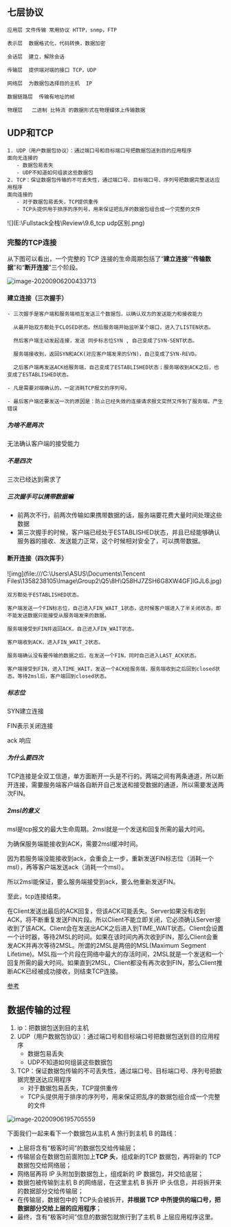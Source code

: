 ## 七层协议

```
应用层 文件传输 常用协议 HTTP，snmp，FTP

表示层  数据格式化，代码转换，数据加密

会话层  建立，解除会话

传输层  提供端对端的接口 TCP，UDP

网络层  为数据包选择目的主机  IP

数据链路层  传输有地址的帧

物理层   二进制 比特流 的数据形式在物理媒体上传输数据 
```

## UDP和TCP

```
1. UDP（用户数据包协议）：通过端口号和目标端口号把数据包送到目的应用程序
面向无连接的 
   - 数据包易丢失 
   - UDP不知道如何组装这些数据包
2. TCP：保证数据包传输的不可丢失性，通过端口号、目标端口号、序列号把数据完整送达应用程序
面向连接的 
   - 对于数据包易丢失，TCP提供重传
   - TCP头提供用于排序的序列号，用来保证把乱序的数据包组合成一个完整的文件
```

![](E:\Fullstack全栈\Review\9.6_tcp udp区别.png)

### 完整的TCP连接

从下图可以看出，一个完整的 TCP 连接的生命周期包括了“**建立连接**”“**传输数据**”和“**断开连接**”三个阶段。

![image-20200906200433713](C:\Users\ASUS\AppData\Roaming\Typora\typora-user-images\image-20200906200433713.png)



#### 建立连接（三次握手）

```
- 三次握手是客户端和服务端相互发送三个数据包，以确认双方的发送能力和接收能力

  从最开始双方都处于CLOSED状态。然后服务端开始监听某个端口，进入了LISTEN状态。

  然后客户端主动发起连接，发送 同步标志位SYN , 自己变成了SYN-SENT状态。

  服务端接收到，返回SYN和ACK(对应客户端发来的SYN)，自己变成了SYN-REVD。

  之后客户端再发送ACK给服务端，自己变成了ESTABLISHED状态；服务端收到ACK之后，也变成了ESTABLISHED状态。

- 凡是需要对端确认的，一定消耗TCP报文的序列号。

- 最后客户端还要发送一次的原因是：防止已经失效的连接请求报文突然又传到了服务端，产生错误
```

##### 为啥不是两次 

无法确认客户端的接受能力

##### 不是四次

三次已经达到需求了

##### 三次握手可以携带数据嘛

- 前两次不行，前两次传输如果携带数据的话，服务端要花费大量时间处理这些数据
- 第三次握手的时候，客户端已经处于ESTABLISHED状态，并且已经能够确认服务器的接收、发送能力正常，这个时候相对安全了，可以携带数据。

#### 断开连接（四次挥手）

![img](file:///C:\Users\ASUS\Documents\Tencent Files\1358238105\Image\Group2\Q5\8H\Q58HJ7ZSH6G8XW4GF]IGJL6.jpg)

```
双方都处于ESTABLISHED状态。

客户端发送一个FIN标志位，自己进入FIN_WAIT_1状态，这时候客户端进入了半关闭状态，即不能发送数据只能接受从服务端发来的数据。

服务端接受到FIN并返回ACK，自己进入FIN_WAIT状态。

客户端收到ACK，进入FIN_WAIT_2状态。

服务端确认没有要传输的数据之后，在发送一个FIN，同时自己进入LAST_ACK状态。

客户端接受到FIN，进入TIME_WAIT，发送一个ACK给服务端，服务端收到之后回到closed状态。等待2msl后，客户端回到closed状态。
```

##### 标志位

SYN建立连接

FIN表示关闭连接

ack 响应

##### 为什么要四次

TCP连接是全双工信道，单方面断开一头是不行的。两端之间有两条通道，所以断开连接，需要服务端客户端各自断开自己发送和接受数据的通道，所以需要发送两次FIN。

##### 2msl的意义

msl是tcp报文的最大生命周期。2msl就是一个发送和回复所需的最大时间。

为确保服务端能接收到ACK，需要2msl缓冲时间。

因为若服务端没能接收到ack，会重会上一步，重新发送FIN标志位（消耗一个msl），再等客户端发送ack（消耗一个msl）。

所以2msl能保证，要么服务端接受到ack，要么他重新发送FIN。

至此，tcp连接结束。



 在Client发送出最后的ACK回复，但该ACK可能丢失。Server如果没有收到ACK，将不断重复发送FIN片段。所以Client不能立即关闭，它必须确认Server接收到了该ACK。Client会在发送出ACK之后进入到TIME_WAIT状态。Client会设置一个计时器，等待2MSL的时间。如果在该时间内再次收到FIN，那么Client会重发ACK并再次等待2MSL。所谓的2MSL是两倍的MSL(Maximum Segment Lifetime)。MSL指一个片段在网络中最大的存活时间，2MSL就是一个发送和一个回复所需的最大时间。如果直到2MSL，Client都没有再次收到FIN，那么Client推断ACK已经被成功接收，则结束TCP连接。

[参考](https://www.cnblogs.com/zxpo/p/5234220.html)



## 数据传输的过程

1. ip：把数据包送到目的主机
2. UDP（用户数据包协议）：通过端口号和目标端口号把数据包送到目的应用程序
   - 数据包易丢失
   - UDP不知道如何组装这些数据包
3. TCP：保证数据包传输的不可丢失性，通过端口号、目标端口号、序列号把数据完整送达应用程序
   - 对于数据包易丢失，TCP提供重传
   - TCP头提供用于排序的序列号，用来保证把乱序的数据包组合成一个完整的文件

![image-20200906195705559](C:\Users\ASUS\AppData\Roaming\Typora\typora-user-images\image-20200906195705559.png)

下面我们一起来看下一个数据包从主机 A 旅行到主机 B 的路线：

- 上层将含有“极客时间”的数据包交给传输层；
- 传输层会在数据包前面附加上**TCP 头**，组成新的TCP 数据包，再将新的 TCP数据包交给网络层；
- 网络层再将 IP 头附加到数据包上，组成新的 IP 数据包，并交给底层；
- 数据包被传输到主机 B 的网络层，在这里主机 B 拆开 IP 头信息，并将拆开来的数据部分交给传输层；
- 在传输层，数据包中的 TCP头会被拆开，**并根据 TCP 中所提供的端口号，把数据部分交给上层的应用程序**；
- 最终，含有“极客时间”信息的数据包就旅行到了主机 B 上层应用程序这里。



